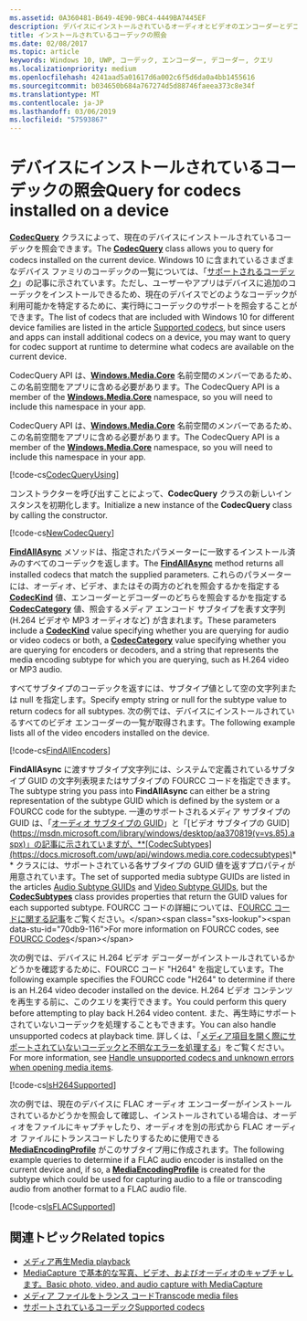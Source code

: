 ```yaml
---
ms.assetid: 0A360481-B649-4E90-9BC4-4449BA7445EF
description: デバイスにインストールされているオーディオとビデオのエンコーダーとデコーダーを照会します。
title: インストールされているコーデックの照会
ms.date: 02/08/2017
ms.topic: article
keywords: Windows 10, UWP, コーデック, エンコーダー, デコーダー, クエリ
ms.localizationpriority: medium
ms.openlocfilehash: 4241aad5a01617d6a002c6f5d6da0a4bb1455616
ms.sourcegitcommit: b034650b684a767274d5d88746faeea373c8e34f
ms.translationtype: MT
ms.contentlocale: ja-JP
ms.lasthandoff: 03/06/2019
ms.locfileid: "57593867"
---
```

# <a name="query-for-codecs-installed-on-a-device"></a><span data-ttu-id="70db9-104">デバイスにインストールされているコーデックの照会</span><span class="sxs-lookup"><span data-stu-id="70db9-104">Query for codecs installed on a device</span></span>
<span data-ttu-id="70db9-105"> **[CodecQuery](https://docs.microsoft.com/uwp/api/windows.media.core.codecquery)** クラスによって、現在のデバイスにインストールされているコーデックを照会できます。</span><span class="sxs-lookup"><span data-stu-id="70db9-105">The **[CodecQuery](https://docs.microsoft.com/uwp/api/windows.media.core.codecquery)** class allows you to query for codecs installed on the current device.</span></span> <span data-ttu-id="70db9-106">Windows 10 に含まれているさまざまなデバイス ファミリのコーデックの一覧については、「[サポートされるコーデック](supported-codecs.md)」の記事に示されています。ただし、ユーザーやアプリはデバイスに追加のコーデックをインストールできるため、現在のデバイスでどのようなコーデックが利用可能かを特定するために、実行時にコーデックのサポートを照会することができます。</span><span class="sxs-lookup"><span data-stu-id="70db9-106">The list of codecs that are included with Windows 10 for different device families are listed in the article [Supported codecs](supported-codecs.md), but since users and apps can install additional codecs on a device, you may want to query for codec support at runtime to determine what codecs are available on the current device.</span></span>

<span data-ttu-id="70db9-107">CodecQuery API は、**[Windows.Media.Core](https://docs.microsoft.com/uwp/api/windows.media.core)** 名前空間のメンバーであるため、この名前空間をアプリに含める必要があります。</span><span class="sxs-lookup"><span data-stu-id="70db9-107">The CodecQuery API is a member of the **[Windows.Media.Core](https://docs.microsoft.com/uwp/api/windows.media.core)** namespace, so you will need to include this namespace in your app.</span></span>

<span data-ttu-id="70db9-108">CodecQuery API は、**[Windows.Media.Core](https://docs.microsoft.com/uwp/api/windows.media.core)** 名前空間のメンバーであるため、この名前空間をアプリに含める必要があります。</span><span class="sxs-lookup"><span data-stu-id="70db9-108">The CodecQuery API is a member of the **[Windows.Media.Core](https://docs.microsoft.com/uwp/api/windows.media.core)** namespace, so you will need to include this namespace in your app.</span></span>

[!code-cs[CodecQueryUsing](./code/TranscodeWin10/cs/MainPage.xaml.cs#SnippetCodecQueryUsing)]

<span data-ttu-id="70db9-109">コンストラクターを呼び出すことによって、**CodecQuery** クラスの新しいインスタンスを初期化します。</span><span class="sxs-lookup"><span data-stu-id="70db9-109">Initialize a new instance of the **CodecQuery** class by calling the constructor.</span></span>

[!code-cs[NewCodecQuery](./code/TranscodeWin10/cs/MainPage.xaml.cs#SnippetNewCodecQuery)]

<span data-ttu-id="70db9-110"> **[FindAllAsync](https://docs.microsoft.com/uwp/api/windows.media.core.codecquery.findallasync)** メソッドは、指定されたパラメーターに一致するインストール済みのすべてのコーデックを返します。</span><span class="sxs-lookup"><span data-stu-id="70db9-110">The **[FindAllAsync](https://docs.microsoft.com/uwp/api/windows.media.core.codecquery.findallasync)** method returns all installed codecs that match the supplied parameters.</span></span> <span data-ttu-id="70db9-111">これらのパラメーターには、オーディオ、ビデオ、またはその両方のどれを照会するかを指定する **[CodecKind](https://docs.microsoft.com/uwp/api/windows.media.core.codeckind)** 値、エンコーダーとデコーダーのどちらを照会するかを指定する **[CodecCategory](https://docs.microsoft.com/uwp/api/windows.media.core.codeccategory)** 値、照会するメディア エンコード サブタイプを表す文字列 (H.264 ビデオや MP3 オーディオなど) が含まれます。</span><span class="sxs-lookup"><span data-stu-id="70db9-111">These parameters include a **[CodecKind](https://docs.microsoft.com/uwp/api/windows.media.core.codeckind)** value specifying whether you are querying for audio or video codecs or both, a **[CodecCategory](https://docs.microsoft.com/uwp/api/windows.media.core.codeccategory)** value specifying whether you are querying for encoders or decoders, and a string that represents the media encoding subtype for which you are querying, such as H.264 video or MP3 audio.</span></span>

<span data-ttu-id="70db9-112">すべてサブタイプのコーデックを返すには、サブタイプ値として空の文字列または null を指定します。</span><span class="sxs-lookup"><span data-stu-id="70db9-112">Specify empty string or null for the subtype value to return codecs for all subtypes.</span></span> <span data-ttu-id="70db9-113">次の例では、デバイスにインストールされているすべてのビデオ エンコーダーの一覧が取得されます。</span><span class="sxs-lookup"><span data-stu-id="70db9-113">The following example lists all of the video encoders installed on the device.</span></span>

[!code-cs[FindAllEncoders](./code/TranscodeWin10/cs/MainPage.xaml.cs#SnippetFindAllEncoders)]

<span data-ttu-id="70db9-114">**FindAllAsync** に渡すサブタイプ文字列には、システムで定義されているサブタイプ GUID の文字列表現またはサブタイプの FOURCC コードを指定できます。</span><span class="sxs-lookup"><span data-stu-id="70db9-114">The subtype string you pass into **FindAllAsync** can either be a string representation of the subtype GUID which is defined by the system or a FOURCC code for the subtype.</span></span> <span data-ttu-id="70db9-115">一連のサポートされるメディア サブタイプの GUID は、「[オーディオ サブタイプの GUID](https://msdn.microsoft.com/library/windows/desktop/aa372553(v=vs.85).aspx)」と「[ビデオ サブタイプの GUID](https://msdn.microsoft.com/library/windows/desktop/aa370819(v=vs.85).aspx)」の記事に示されていますが、**[CodecSubtypes](https://docs.microsoft.com/uwp/api/windows.media.core.codecsubtypes)** クラスには、サポートされている各サブタイプの GUID 値を返すプロパティが用意されています。</span><span class="sxs-lookup"><span data-stu-id="70db9-115">The set of supported media subtype GUIDs are listed in the articles [Audio Subtype GUIDs](https://msdn.microsoft.com/library/windows/desktop/aa372553(v=vs.85).aspx) and [Video Subtype GUIDs](https://msdn.microsoft.com/library/windows/desktop/aa370819(v=vs.85).aspx), but the **[CodecSubtypes](https://docs.microsoft.com/uwp/api/windows.media.core.codecsubtypes)** class provides properties that return the GUID values for each supported subtype.</span></span> <span data-ttu-id="70db9-116">FOURCC コードの詳細については、[FOURCC コードに関する記事](https://msdn.microsoft.com/library/windows/desktop/dd375802(v=vs.85).aspx)をご覧ください。</span><span class="sxs-lookup"><span data-stu-id="70db9-116">For more information on FOURCC codes, see [FOURCC Codes](https://msdn.microsoft.com/library/windows/desktop/dd375802(v=vs.85).aspx)</span></span> 

<span data-ttu-id="70db9-117">次の例では、デバイスに H.264 ビデオ デコーダーがインストールされているかどうかを確認するために、FOURCC コード "H264" を指定しています。</span><span class="sxs-lookup"><span data-stu-id="70db9-117">The following example specifies the FOURCC code "H264" to determine if there is an H.264 video decoder installed on the device.</span></span> <span data-ttu-id="70db9-118">H.264 ビデオ コンテンツを再生する前に、このクエリを実行できます。</span><span class="sxs-lookup"><span data-stu-id="70db9-118">You could perform this query before attempting to play back H.264 video content.</span></span> <span data-ttu-id="70db9-119">また、再生時にサポートされていないコーデックを処理することもできます。</span><span class="sxs-lookup"><span data-stu-id="70db9-119">You can also handle unsupported codecs at playback time.</span></span> <span data-ttu-id="70db9-120">詳しくは、「[メディア項目を開く際にサポートされていないコーデックと不明なエラーを処理する](https://docs.microsoft.com/windows/uwp/audio-video-camera/media-playback-with-mediasource#handle-unsupported-codecs-and-unknown-errors-when-opening-media-items)」をご覧ください。</span><span class="sxs-lookup"><span data-stu-id="70db9-120">For more information, see [Handle unsupported codecs and unknown errors when opening media items](https://docs.microsoft.com/windows/uwp/audio-video-camera/media-playback-with-mediasource#handle-unsupported-codecs-and-unknown-errors-when-opening-media-items).</span></span>

[!code-cs[IsH264Supported](./code/TranscodeWin10/cs/MainPage.xaml.cs#SnippetIsH264Supported)]

<span data-ttu-id="70db9-121">次の例では、現在のデバイスに FLAC オーディオ エンコーダーがインストールされているかどうかを照会して確認し、インストールされている場合は、オーディオをファイルにキャプチャしたり、オーディオを別の形式から FLAC オーディオ ファイルにトランスコードしたりするために使用できる **[MediaEncodingProfile](https://docs.microsoft.com/uwp/api/Windows.Media.MediaProperties.MediaEncodingProfile)** がこのサブタイプ用に作成されます。</span><span class="sxs-lookup"><span data-stu-id="70db9-121">The following example queries to determine if a FLAC audio encoder is installed on the current device and, if so, a **[MediaEncodingProfile](https://docs.microsoft.com/uwp/api/Windows.Media.MediaProperties.MediaEncodingProfile)** is created for the subtype which could be used for capturing audio to a file or transcoding audio from another format to a FLAC audio file.</span></span>

[!code-cs[IsFLACSupported](./code/TranscodeWin10/cs/MainPage.xaml.cs#SnippetIsFLACSupported)]

## <a name="related-topics"></a><span data-ttu-id="70db9-122">関連トピック</span><span class="sxs-lookup"><span data-stu-id="70db9-122">Related topics</span></span>

* [<span data-ttu-id="70db9-123">メディア再生</span><span class="sxs-lookup"><span data-stu-id="70db9-123">Media playback</span></span>](media-playback.md)
* [<span data-ttu-id="70db9-124">MediaCapture で基本的な写真、ビデオ、およびオーディオのキャプチャします。</span><span class="sxs-lookup"><span data-stu-id="70db9-124">Basic photo, video, and audio capture with MediaCapture</span></span>](basic-photo-video-and-audio-capture-with-MediaCapture.md)
* [<span data-ttu-id="70db9-125">メディア ファイルをトランス コード</span><span class="sxs-lookup"><span data-stu-id="70db9-125">Transcode media files</span></span>](transcode-media-files.md)
* [<span data-ttu-id="70db9-126">サポートされているコーデック</span><span class="sxs-lookup"><span data-stu-id="70db9-126">Supported codecs</span></span>](supported-codecs.md)
 

 




